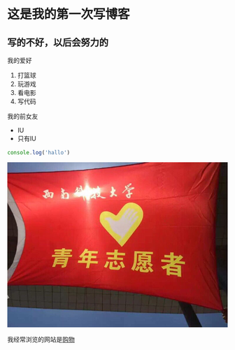 # 这是我的第一次写博客
## 写的不好，以后会努力的

我的爱好
1. 打篮球
2. 玩游戏
3. 看电影
4. 写代码

我的前女友
* IU
* 只有IU

```javascript
console.log('hallo')
```
![这是我喜欢的图片](图片1.png)

我经常浏览的网站是[购物](https://taobao.com)

    
